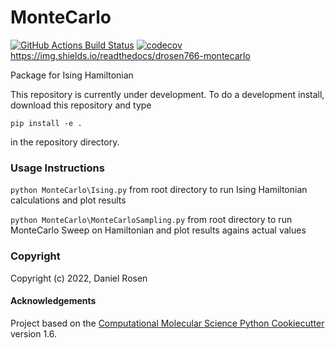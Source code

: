 MonteCarlo
==============================
[//]: # (Badges)
[![GitHub Actions Build Status](https://github.com/DRosen766/MonteCarlo/workflows/CI/badge.svg)](https://github.com/REPLACE_WITH_OWNER_ACCOUNT/MonteCarlo/actions?query=workflow%3ACI)
[![codecov](https://codecov.io/gh/DRosen766/MonteCarlo/branch/master/graph/badge.svg)](https://codecov.io/gh/REPLACE_WITH_OWNER_ACCOUNT/MonteCarlo/branch/master)
https://img.shields.io/readthedocs/drosen766-montecarlo

Package for Ising Hamiltonian

This repository is currently under development. To do a development install, download this repository and type

`pip install -e .`

in the repository directory.

### Usage Instructions

`python MonteCarlo\Ising.py` from root directory to run Ising Hamiltonian calculations and plot results

`python MonteCarlo\MonteCarloSampling.py` from root directory to run MonteCarlo Sweep on Hamiltonian and plot results agains actual values

### Copyright

Copyright (c) 2022, Daniel Rosen


#### Acknowledgements
 
Project based on the 
[Computational Molecular Science Python Cookiecutter](https://github.com/molssi/cookiecutter-cms) version 1.6.
